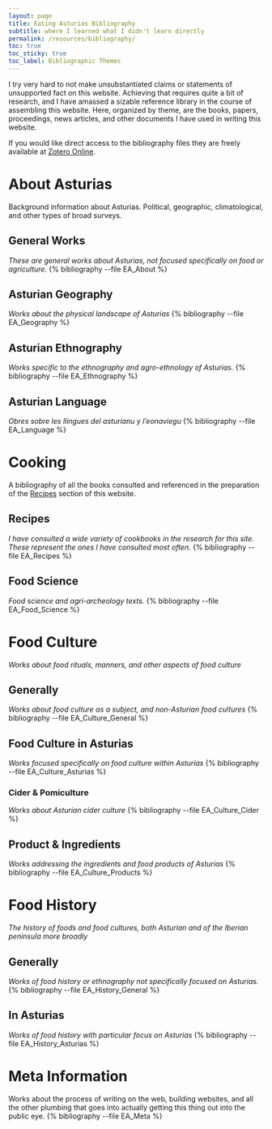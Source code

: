 ```yaml
---
layout: page
title: Eating Asturias Bibliography
subtitle: where I learned what I didn't learn directly
permalink: /resources/bibliography/
toc: true
toc_sticky: true
toc_label: Bibliographic Themes
---
```

I try very hard to not make unsubstantiated claims or statements of unsupported fact on this website. Achieving that requires quite a bit of research, and I have amassed a sizable reference library in the course of assembling this website. Here, organized by theme, are the books, papers, proceedings, news articles, and other documents I have used in writing this website.

If you would like direct access to the bibliography files they are freely available at [Zotero Online](https://www.zotero.org/groups/2459245/eating_asturias/library).

# About Asturias
Background information about Asturias. Political, geographic, climatological, and other types of broad surveys.
## General Works
*These are general works about Asturias, not focused specifically on food or agriculture.*
{% bibliography --file EA_About %}
## Asturian Geography
*Works about the physical landscape of Asturias*
{% bibliography --file EA_Geography %}
## Asturian Ethnography
*Works specific to the ethnography and agro-ethnology of Asturias.*
{% bibliography --file EA_Ethnography %}
## Asturian Language
*Obres sobre les llingues del asturianu y l’eonaviegu*
{% bibliography --file EA_Language %}
# Cooking
A bibliography of all the books consulted and referenced in the preparation of the [Recipes](/recipes/) section of this website.
## Recipes
*I have consulted a wide variety of cookbooks in the research for this site. These represent the ones I have consulted most often.*
{% bibliography --file EA_Recipes %}
## Food Science
*Food science and agri-archeology texts.*
{% bibliography --file EA_Food_Science %}
# Food Culture
*Works about food rituals, manners, and other aspects of food culture*
## Generally
*Works about food culture as a subject, and non-Asturian food cultures*
{% bibliography --file EA_Culture_General %}
## Food Culture in Asturias
*Works focused specifically on food culture within Asturias*
{% bibliography --file EA_Culture_Asturias %}
### Cider & Pomiculture
*Works about Asturian cider culture*
{% bibliography --file EA_Culture_Cider %}
## Product & Ingredients
*Works addressing the ingredients and food products of Asturias*
{% bibliography --file EA_Culture_Products %}
# Food History
*The history of foods and food cultures, both Asturian and of the Iberian peninsula more broadly*
## Generally
*Works of food history or ethnography not specifically focused on Asturias.*
{% bibliography --file EA_History_General %}
## In Asturias
*Works of food history with particular focus on Asturias*
{% bibliography --file EA_History_Asturias %}
# Meta Information
Works about the process of writing on the web, building websites, and all the other plumbing that goes into actually getting this thing out into the public eye.
{% bibliography --file EA_Meta %}

